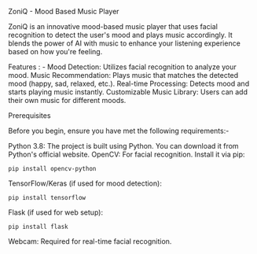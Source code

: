 ZoniQ - Mood Based Music Player

ZoniQ is an innovative mood-based music player that uses facial recognition to detect the user's mood and plays music accordingly. It blends the power of AI with music to enhance your listening experience based on how you're feeling.

Features : - 
    Mood Detection: Utilizes facial recognition to analyze your mood.
    Music Recommendation: Plays music that matches the detected mood (happy, sad, relaxed, etc.).
    Real-time Processing: Detects mood and starts playing music instantly.
    Customizable Music Library: Users can add their own music for different moods.

Prerequisites

Before you begin, ensure you have met the following requirements:-

  Python 3.8: The project is built using Python. You can download it from Python's official website.
  OpenCV: For facial recognition. Install it via pip:

    pip install opencv-python

TensorFlow/Keras (if used for mood detection):

    pip install tensorflow

Flask (if used for web setup):

    pip install flask

Webcam: Required for real-time facial recognition.
